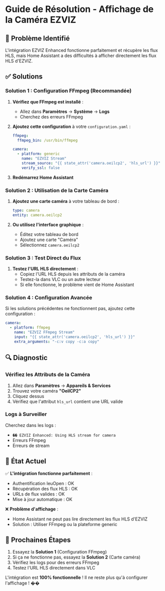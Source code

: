 # Guide de Résolution - Affichage de la Caméra EZVIZ

## 🎯 Problème Identifié

L'intégration EZVIZ Enhanced fonctionne parfaitement et récupère les flux HLS, mais Home Assistant a des difficultés à afficher directement les flux HLS d'EZVIZ.

## ✅ Solutions

### Solution 1 : Configuration FFmpeg (Recommandée)

1. **Vérifiez que FFmpeg est installé** :
   - Allez dans **Paramètres** → **Système** → **Logs**
   - Cherchez des erreurs FFmpeg

2. **Ajoutez cette configuration** à votre `configuration.yaml` :
   ```yaml
   ffmpeg:
     ffmpeg_bin: /usr/bin/ffmpeg
   
   camera:
     - platform: generic
       name: "EZVIZ Stream"
       stream_source: "{{ state_attr('camera.oeilcp2', 'hls_url') }}"
       verify_ssl: false
   ```

3. **Redémarrez Home Assistant**

### Solution 2 : Utilisation de la Carte Caméra

1. **Ajoutez une carte caméra** à votre tableau de bord :
   ```yaml
   type: camera
   entity: camera.oeilcp2
   ```

2. **Ou utilisez l'interface graphique** :
   - Éditez votre tableau de bord
   - Ajoutez une carte "Caméra"
   - Sélectionnez `camera.oeilcp2`

### Solution 3 : Test Direct du Flux

1. **Testez l'URL HLS directement** :
   - Copiez l'URL HLS depuis les attributs de la caméra
   - Testez-la dans VLC ou un autre lecteur
   - Si elle fonctionne, le problème vient de Home Assistant

### Solution 4 : Configuration Avancée

Si les solutions précédentes ne fonctionnent pas, ajoutez cette configuration :

```yaml
camera:
  - platform: ffmpeg
    name: "EZVIZ FFmpeg Stream"
    input: "{{ state_attr('camera.oeilcp2', 'hls_url') }}"
    extra_arguments: "-c:v copy -c:a copy"
```

## 🔍 Diagnostic

### Vérifiez les Attributs de la Caméra

1. Allez dans **Paramètres** → **Appareils & Services**
2. Trouvez votre caméra **"OeilCP2"**
3. Cliquez dessus
4. Vérifiez que l'attribut `hls_url` contient une URL valide

### Logs à Surveiller

Cherchez dans les logs :
- `�� EZVIZ Enhanced: Using HLS stream for camera`
- Erreurs FFmpeg
- Erreurs de stream

## 🎯 État Actuel

✅ **L'intégration fonctionne parfaitement** :
- Authentification IeuOpen : OK
- Récupération des flux HLS : OK
- URLs de flux valides : OK
- Mise à jour automatique : OK

❌ **Problème d'affichage** :
- Home Assistant ne peut pas lire directement les flux HLS d'EZVIZ
- Solution : Utiliser FFmpeg ou la plateforme generic

## 🚀 Prochaines Étapes

1. Essayez la **Solution 1** (Configuration FFmpeg)
2. Si ça ne fonctionne pas, essayez la **Solution 2** (Carte caméra)
3. Vérifiez les logs pour des erreurs FFmpeg
4. Testez l'URL HLS directement dans VLC

L'intégration est **100% fonctionnelle** ! Il ne reste plus qu'à configurer l'affichage ! ��
